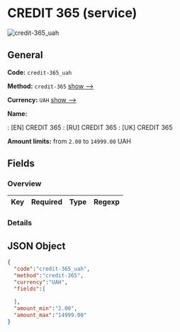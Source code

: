 
# CREDIT 365 (service) 
![credit-365_uah](https://static.openfintech.io/payout_methods/credit-365_uah/logo.svg?w=400&c=v0.59.26#w24)  

## General 
 
**Code:** `credit-365_uah` 
 
**Method:** `credit-365` [show -->](/payout-methods/credit-365/) 
 
**Currency:** `UAH` [show -->](/currencies/UAH/) 
 
**Name:** 
 
:	[EN] CREDIT 365 
:	[RU] CREDIT 365 
:	[UK] CREDIT 365 
 
**Amount limits:** from `2.00` to `14999.00` UAH 

## Fields 

### Overview 

|Key|Required|Type|Regexp| 
|:---:|:---:|:---:|:---:| 
 

### Details 
 

## JSON Object 

```json
{
  "code":"credit-365_uah",
  "method":"credit-365",
  "currency":"UAH",
  "fields":[
    
  ],
  "amount_min":"2.00",
  "amount_max":"14999.00"
}
```  
